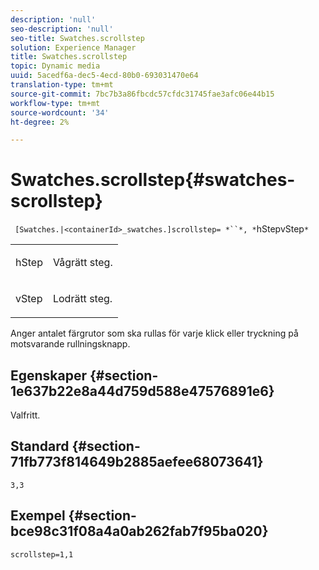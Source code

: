 ```yaml
---
description: 'null'
seo-description: 'null'
seo-title: Swatches.scrollstep
solution: Experience Manager
title: Swatches.scrollstep
topic: Dynamic media
uuid: 5acedf6a-dec5-4ecd-80b0-693031470e64
translation-type: tm+mt
source-git-commit: 7bc7b3a86fbcdc57cfdc31745fae3afc06e44b15
workflow-type: tm+mt
source-wordcount: '34'
ht-degree: 2%

---
```



# Swatches.scrollstep{#swatches-scrollstep}

` [Swatches.|<containerId>_swatches.]scrollstep= *``*, *`hStepvStep`*`

<table id="table_DC890B3CAB6847318081AC74424147B9"> 
 <tbody> 
  <tr> 
   <td> <p> <span class="codeph"> <span class="varname"> hStep</span> </span> </p> </td> 
   <td> <p>Vågrätt steg. </p> </td> 
  </tr> 
  <tr> 
   <td> <p> <span class="codeph"> <span class="varname"> vStep</span> </span> </p> </td> 
   <td> <p>Lodrätt steg. </p> </td> 
  </tr> 
 </tbody> 
</table>

Anger antalet färgrutor som ska rullas för varje klick eller tryckning på motsvarande rullningsknapp.

## Egenskaper {#section-1e637b22e8a44d759d588e47576891e6}

Valfritt.

## Standard {#section-71fb773f814649b2885aefee68073641}

`3,3`

## Exempel {#section-bce98c31f08a4a0ab262fab7f95ba020}

`scrollstep=1,1`
